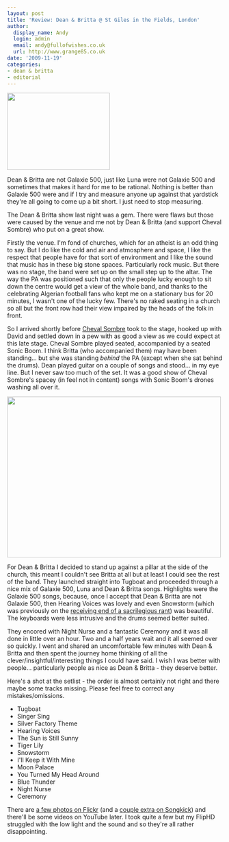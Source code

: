 ```yaml
---
layout: post
title: 'Review: Dean & Britta @ St Giles in the Fields, London'
author:
  display_name: Andy
  login: admin
  email: andy@fullofwishes.co.uk
  url: http://www.grange85.co.uk
date: '2009-11-19'
categories:
- dean & britta
- editorial
---
```

<p><a href="http://www.flickr.com/photos/grange85/4116445924/"><img alt="" src="https://farm3.static.flickr.com/2666/4116445924_3743ae7584_m.jpg" title="Britta and Dean" class="alignright" width="240" height="180" /></a>
<p>Dean & Britta are not Galaxie 500, just like Luna were not Galaxie 500 and sometimes that makes it hard for me to be rational. Nothing is better than Galaxie 500 were and if I try and measure anyone up against that yardstick they're all going to come up a bit short. I just need to stop measuring.</p>
<p>The Dean & Britta show last night was a gem. There were flaws but those were caused by the venue and me not by Dean & Britta (and support Cheval Sombre) who put on a great show.</p>
<p>Firstly the venue. I'm fond of churches, which for an atheist is an odd thing to say. But I do like the cold and air and atmosphere and space, I like the respect that people have for that sort of environment and I like the sound that music has in these big stone spaces. Particularly rock music. But there was no stage, the band were set up on the small step up to the altar. The way the PA was positioned such that only the people lucky enough to sit down the centre would get a view of the whole band, and thanks to the celebrating Algerian football fans who kept me on a stationary bus for 20 minutes, I wasn't one of the lucky few. There's no raked seating in a church so all but the front row had their view impaired by the heads of the folk in front.</p>
<p>So I arrived shortly before <a href="http://www.myspace.com/chevalsombre">Cheval Sombre</a> took to the stage, hooked up with David and settled down in a pew with as good a view as we could expect at this late stage. Cheval Sombre played seated, accompanied by a seated Sonic Boom. I think Britta (who accompanied them) may have been standing... but she was standing <em>behind</em> the PA (except when she sat behind the drums). Dean played guitar on a couple of songs and stood... in my eye line. But I never saw too much of the set. It was a good show of Cheval Sombre's spacey (in feel not in content) songs with Sonic Boom's drones washing all over it.</p>
<p><a href="http://www.flickr.com/photos/grange85/4116448672/in/set-72157622708403307/"><img alt="" src="https://farm3.static.flickr.com/2555/4116448672_dd2811469f.jpg" title="Dean smiles" class="aligncenter" width="500" height="375" /></a>
<p>For Dean & Britta I decided to stand up against a pillar at the side of the church, this meant I couldn't see Britta at all but at least I could see the rest of the band. They launched straight into Tugboat and proceeded through a nice mix of Galaxie 500, Luna and Dean & Britta songs. Highlights were the Galaxie 500 songs, because, once I accept that Dean & Britta are not Galaxie 500, then Hearing Voices was lovely and even Snowstorm (which was previously on the <a href="http://www.grange85.co.uk/swirling/2009/06/20/dean-britta-cover-snowstorm-a-sacrilegious-opinion/">receiving end of a sacrilegious rant</a>) was beautiful. The keyboards were less intrusive and the drums seemed better suited.</p>
<p>They encored with Night Nurse and a fantastic Ceremony and it was all done in little over an hour. Two and a half years wait and it all seemed over so quickly. I went and shared an uncomfortable few minutes with Dean & Britta and then spent the journey home thinking of all the clever/insightful/interesting things I could have said. I wish I was better with people... particularly people as nice as Dean & Britta - they deserve better.</p>
<p>Here's a shot at the setlist - the order is almost certainly not right and there maybe some tracks missing. Please feel free to correct any mistakes/omissions.</p>
<ul>
<li>Tugboat</li>
<li>Singer Sing</li>
<li>Silver Factory Theme</li>
<li>Hearing Voices</li>
<li>The Sun is Still Sunny</li>
<li>Tiger Lily</li>
<li>Snowstorm</li>
<li>I'll Keep it With Mine</li>
<li>Moon Palace</li>
<li>You Turned My Head Around</li>
<li>Blue Thunder</li>
<li>Night Nurse</li>
<li>Ceremony</li>
</ul>
<p>There are <a href="http://www.flickr.com/photos/grange85/sets/72157622708403307/">a few photos on Flickr</a> (and a <a href="http://www.songkick.com/concerts/2712116-dean-and-britta-at-st-gilesinthefields-church">couple extra on Songkick</a>) and there'll be some videos on YouTube later. I took quite a few but my FlipHD struggled with the low light and the sound and so they're all rather disappointing.</p>
